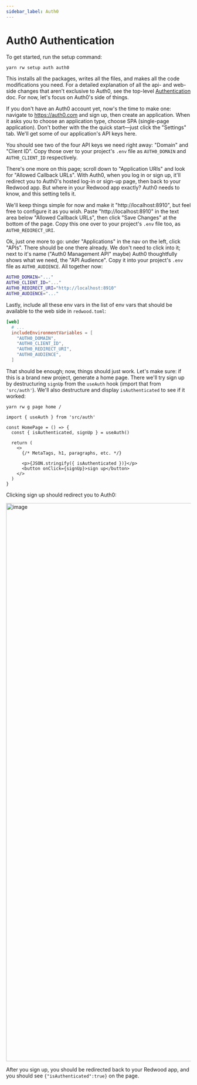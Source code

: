 ```yaml
---
sidebar_label: Auth0
---
```


# Auth0 Authentication

To get started, run the setup command:

```bash
yarn rw setup auth auth0
```

This installs all the packages, writes all the files, and makes all the code modifications you need.
For a detailed explanation of all the api- and web-side changes that aren't exclusive to Auth0, see the top-level [Authentication](../authentication.md) doc.
For now, let's focus on Auth0's side of things.

If you don't have an Auth0 account yet, now's the time to make one: navigate to https://auth0.com and sign up, then create an application.
When it asks you to choose an application type, choose SPA (single-page application).
Don't bother with the the quick start—just click the "Settings" tab.
We'll get some of our application's API keys here.

You should see two of the four API keys we need right away: "Domain" and "Client ID".
Copy those over to your project's `.env` file as `AUTH0_DOMAIN` and `AUTH0_CLIENT_ID` respectively.

There's one more on this page; scroll down to "Application URIs" and look for "Allowed Callback URLs".
With Auth0, when you log in or sign up, it'll redirect you to Auth0's hosted log-in or sign-up page, then back to your Redwood app.
But where in your Redwood app exactly?
Auth0 needs to know, and this setting tells it.

We'll keep things simple for now and make it "http://localhost:8910", but feel free to configure it as you wish.
Paste "http://localhost:8910" in the text area below "Allowed Callback URLs", then click "Save Changes" at the bottom of the page.
Copy this one over to your project's `.env` file too, as `AUTH0_REDIRECT_URI`.

Ok, just one more to go: under "Applications" in the nav on the left, click "APIs".
There should be one there already.
We don't need to click into it; next to it's name ("Auth0 Management API" maybe) Auth0 thoughtfully shows what we need, the "API Audience".
Copy it into your project's `.env` file as `AUTH0_AUDIENCE`.
All together now:

```bash title=".env"
AUTH0_DOMAIN="..."
AUTH0_CLIENT_ID="..."
AUTH0_REDIRECT_URI="http://localhost:8910"
AUTH0_AUDIENCE="..."
```

Lastly, include all these env vars in the list of env vars that should be available to the web side in `redwood.toml`:

```toml title="redwood.toml"
[web]
  # ...
  includeEnvironmentVariables = [
    "AUTH0_DOMAIN",
    "AUTH0_CLIENT_ID",
    "AUTH0_REDIRECT_URI",
    "AUTH0_AUDIENCE",
  ]
```

That should be enough; now, things should just work.
Let's make sure: if this is a brand new project, generate a home page.
There we'll try sign up by destructuring `signUp` from the `useAuth` hook (import that from `'src/auth'`). We'll also destructure and display `isAuthenticated` to see if it worked:

```
yarn rw g page home /
```

```tsx title="web/src/pages/HomePage.tsx"
import { useAuth } from 'src/auth'

const HomePage = () => {
  const { isAuthenticated, signUp } = useAuth()

  return (
    <>
      {/* MetaTags, h1, paragraphs, etc. */}

      <p>{JSON.stringify({ isAuthenticated })}</p>
      <button onClick={signUp}>sign up</button>
    </>
  )
}
```

Clicking sign up should redirect you to Auth0:

<img width="1522" alt="image" src="https://user-images.githubusercontent.com/32992335/209001246-244db949-31f8-42ff-804e-18f3e423ce89.png" />

After you sign up, you should be redirected back to your Redwood app, and you should see `{"isAuthenticated":true}` on the page.
